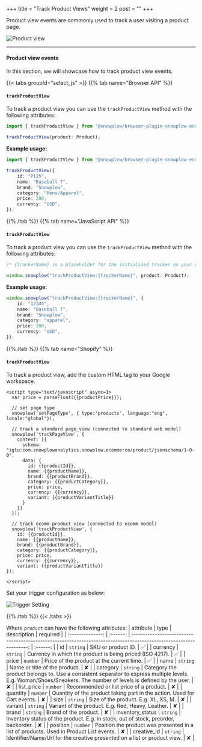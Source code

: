 +++
title = "Track Product Views"
weight = 2
post = ""
+++

Product view events are commonly used to track a user visiting a product page.

![Product view](../images/product_view.png)

---

#### Product view events

In this section, we will showcase how to track product view events.

{{< tabs groupId="select_js" >}}
{{% tab name="Browser API" %}}

#### `trackProductView`

To track a product view you can use the `trackProductView` method with the following attributes:

```ts
import { trackProductView } from '@snowplow/browser-plugin-snowplow-ecommerce';

trackProductView(product: Product);
```

**Example usage:**

```ts
import { trackProductView } from "@snowplow/browser-plugin-snowplow-ecommerce";

trackProductView({
    id: "P125",
    name: "Baseball T",
    brand: "Snowplow",
    category: "Mens/Apparel",
    price: 200,
    currency: "USD",
});
```

{{% /tab %}}
{{% tab name="JavaScript API" %}}

#### `trackProductView`

To track a product view you can use the `trackProductView` method with the following attributes:

```ts
/* {trackerName} is a placeholder for the initialized tracker on your page.  */

window.snowplow("trackProductView:{trackerName}", product: Product);
```

**Example usage:**

```ts
window.snowplow("trackProductView:{trackerName}", {
    id: "12345",
    name: "Baseball T",
    brand: "Snowplow",
    category: "apparel",
    price: 200,
    currency: "USD",
});
```

{{% /tab %}}
{{% tab name="Shopify" %}}

#### `trackProductView`

To track a product view, add the custom HTML tag to your Google workspace.

```
<script type="text/javascript" async=1>
  var price = parseFloat({{productPrice}});
  
  // set page type
  snowplow('setPageType', { type:'products', language:"eng", locale:"global"});
  
  // track a standard page_view (connected to standard web model)
  snowplow('trackPageView', {
    context: [{
      schema: "iglu:com.snowplowanalytics.snowplow.ecommerce/product/jsonschema/1-0-0",
      data: {
        id: {{productId}},
        name: {{productName}},
        brand: {{productBrand}},
        category: {{productCategory}},
        price: price,
        currency: {{currency}},
        variant: {{productVariantTitle}}
      }
    }]
  });
  
  // track ecomm product view (connected to ecomm model)
  snowplow('trackProductView', {
    id: {{productId}},
    name: {{productName}},
    brand: {{productBrand}},
    category: {{productCategory}},
    price: price,
    currency: {{currency}},
    variant: {{productVariantTitle}}
});

</script>
```

Set your trigger configuration as below:

![Trigger Setting](../images/product-view-trigger-settings.png)



{{% /tab %}}
{{< /tabs >}}

Where `product` can have the following attributes:
| attribute | type | description | required |
| :--------------: | :------: | :----------------------------------------------------------------------------------------------------------------: | :------: |
| id | `string` | SKU or product ID. | ✅ |
| currency | `string` | Currency in which the product is being priced (ISO 4217). | ✅ |
| price | `number` | Price of the product at the current time. | ✅ |
| name | `string` | Name or title of the product. | ✘ |
| category | `string` | Category the product belongs to. Use a consistent separator to express multiple levels. E.g. Woman/Shoes/Sneakers. The number of levels is defined by the user. | ✘ |
| list_price | `number` | Recommended or list price of a product. | ✘ |
| quantity | `number` | Quantity of the product taking part in the action. Used for Cart events. | ✘ |
| size | `string` | Size of the product. E.g. XL, XS, M. | ✘ |
| variant | `string` | Variant of the product. E.g. Red, Heavy, Leather. | ✘ |
| brand | `string` | Brand of the product. | ✘ |
| inventory_status | `string` | Inventory status of the product. E.g. in stock, out of stock, preorder, backorder. | ✘ |
| position | `number` | Position the product was presented in a list of products. Used in Product List events. | ✘ |
| creative_id | `string` | Identifier/Name/Url for the creative presented on a list or product view. | ✘ |
